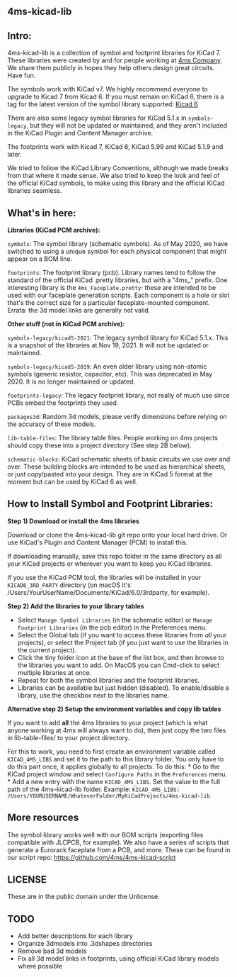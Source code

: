 4ms-kicad-lib
-------------

Intro:
-----

4ms-kicad-lib is a collection of symbol and footprint libraries for KiCad 7. These libraries were created by and for people working at [4ms Company](https://4mscompany.com). We share them publicly in hopes they help others design great circuits. Have fun.

The symbols work with KiCad v7. 
We highly recommend everyone to upgrade to Kicad 7 from Kicad 6. If you must remain on KiCad 6, there is a tag for the latest version of the symbol library supported:
[Kicad 6](https://github.com/4ms/4ms-kicad-lib/tree/Kicad6)

There are also some legacy symbol libraries for KiCad 5.1.x in `symbols-legacy`, but they will not be updated or maintained, and they aren't included in the KiCad Plugin and Content Manager archive.

The footprints work with Kicad 7, KiCad 6, KiCad 5.99 and KiCad 5.1.9 and later. 

We tried to follow the KiCad Library Conventions, although we made breaks from that where it made sense. We also tried to keep the look and feel of the official KiCad symbols, to make using this library and the official KiCad libraries seamless.


What's in here:
--------------
__Libraries (KiCad PCM archive):__

`symbols`: The symbol library (schematic symbols). As of May 2020, we have switched to using a unique symbol for each physical component that might appear on a BOM line.

`footprints`: The footprint library (pcb). Library names tend to follow the standard of the official KiCad .pretty libraries, but with a "4ms_" prefix. One interesting library is the `4ms_Faceplate.pretty`: these are intended to be used with our faceplate generation scripts. Each component is a hole or slot that's the correct size for a particular faceplate-mounted component. Errata: the 3d model links are generally not valid.

__Other stuff (not in KiCad PCM archive):__

`symbols-legacy/kicad5-2021`: The legacy symbol library for KiCad 5.1.x. This is a snapshot of the libraries at Nov 19, 2021. It will not be updated or maintained.

`symbols-legacy/kicad5-2019`: An even older library using non-atomic symbols (generic resistor, capacitor, etc). This was deprecated in May 2020. It is no longer maintained or updated.

`footprints-legacy`: The legacy footprint library, not really of much use since PCBs embed the footprints they used.

`packages3d`: Random 3d models, please verify dimensions before relying on the accuracy of these models.

`lib-table-files`: The library table files. People working on 4ms projects should copy these into a project directory (See step 2B below).

`schematic-blocks`: KiCad schematic sheets of basic circuits we use over and over. These building blocks are intended to be used as hierarchical sheets, or just copy/pasted into your design. They are in KiCad 5 format at the moment but can be used by KiCad 6 as well.


How to Install Symbol and Footprint Libraries:
----------

__Step 1) Download or install the 4ms libraries__

Download or clone the 4ms-kicad-lib git repo onto your local hard drive. Or use KiCad's Plugin and Content Manager (PCM) to install this.

If downloading manually, save this repo folder in the same directory as all your KiCad projects or wherever you want to keep you KiCad libraries.

If you use the KiCad PCM tool, the libraries will be installed in your `KICAD6_3RD_PARTY` directory (on macOS it's /Users/YourUserName/Documents/KiCad/6.0/3rdparty, for example).


__Step 2) Add the libraries to your library tables__

  * Select `Manage Symbol Libraries` (in the schematic editor) or `Manage Footprint Libraries` (in the pcb editor) in the Preferences menu.
  * Select the Global tab (if you want to access these libraries from *all* your projects), or select the Project tab (if you just want to use the libraries in the current project).
  * Click the tiny folder icon at the base of the list box, and then browse to the libraries you want to add. On MacOS you can Cmd-click to select multiple libraries at once.
  * Repeat for both the symbol libraries and the footprint libraries.
  * Libraries can be available but just hidden (disabled). To enable/disable a library, use the checkbox next to the libraries name.

__Alternative step 2) Setup the environment variables and copy lib tables__

If you want to add **all** the 4ms libraries to your project (which is what anyone working at 4ms will always want to do), then just copy the two files in lib-table-files/ to your project directory.

For this to work, you need to first create an environment variable called `KICAD_4MS_LIBS` and set it to the path to this library folder. You only have to do this part once, it applies globally to all projects. To do this:
	* Go to the KiCad project window and select `Configure Paths` in the `Preferences` menu. 
	* Add a new entry with the name `KICAD_4MS_LIBS`. Set the value to the full path of the 4ms-kicad-lib folder. Example:
		`KICAD_4MS_LIBS: /Users/YOURUSERNAME/WhateverFolder/MyKiCadProjects/4ms-kicad-lib`


More resources
----------

The symbol library works well with our BOM scripts (exporting files compatible with JLCPCB, for example). We also have a series of scripts that generate a Eurorack faceplate from a PCB, and more. These can be found in our script repo:
https://github.com/4ms/4ms-kicad-script


LICENSE
-------

These are in the public domain under the Unlicense.



TODO
----

  * Add better descriptions for each library
  * Organize 3dmodels into .3dshapes directories
  * Remove bad 3d models
  * Fix all 3d model links in footprints, using official KiCad library models where possible
